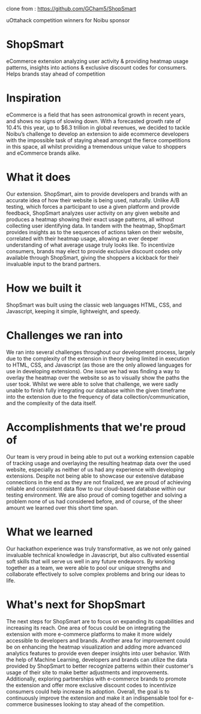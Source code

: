 clone from : https://github.com/GCham5/ShopSmart

uOttahack competition winners for Noibu sponsor

# ShopSmart
eCommerce extension analyzing user activity & providing heatmap usage patterns, insights into actions & exclusive discount codes for consumers. Helps brands stay ahead of competition


# Inspiration
eCommerce is a field that has seen astronomical growth in recent years, and shows no signs of slowing down. With a forecasted growth rate of 10.4% this year, up to $6.3 trillion in global revenues, we decided to tackle Noibu’s challenge to develop an extension to aide ecommerce developers with the impossible task of staying ahead amongst the fierce competitions in this space, all whilst providing a tremendous unique value to shoppers and eCommerce brands alike.

# What it does
Our extension. ShopSmart, aim to provide developers and brands with an accurate idea of how their website is being used, naturally. Unlike A/B testing, which forces a participant to use a given platform and provide feedback, ShopSmart analyzes user activity on any given website and produces a heatmap showing their exact usage patterns, all without collecting user identifying data. In tandem with the heatmap, ShopSmart provides insights as to the sequences of actions taken on their website, correlated with their heatmap usage, allowing an ever deeper understanding of what average usage truly looks like. To incentivize consumers, brands may elect to provide exclusive discount codes only available through ShopSmart, giving the shoppers a kickback for their invaluable input to the brand partners.

# How we built it
ShopSmart was built using the classic web languages HTML, CSS, and Javascript, keeping it simple, lightweight, and speedy.

# Challenges we ran into
We ran into several challenges throughout our development process, largely due to the complexity of the extension in theory being limited in execution to HTML, CSS, and Javascript (as those are the only allowed languages for use in developing extensions). One issue we had was finding a way to overlay the heatmap over the website so as to visually show the paths the user took. Whilst we were able to solve that challenge, we were sadly unable to finish fully integrating our database within the given timeframe into the extension due to the frequency of data collection/communication, and the complexity of the data itself.

# Accomplishments that we're proud of
Our team is very proud in being able to put out a working extension capable of tracking usage and overlaying the resulting heatmap data over the used website, especially as neither of us had any experience with developing extensions. Despite not being able to showcase our extensive database connections in the end as they are not finalized, we are proud of achieving reliable and consistent data flow to our cloud-based database within our testing environment. We are also proud of coming together and solving a problem none of us had considered before, and of course, of the sheer amount we learned over this short time span.

# What we learned
Our hackathon experience was truly transformative, as we not only gained invaluable technical knowledge in Javascript, but also cultivated essential soft skills that will serve us well in any future endeavors. By working together as a team, we were able to pool our unique strengths and collaborate effectively to solve complex problems and bring our ideas to life.

# What's next for ShopSmart
The next steps for ShopSmart are to focus on expanding its capabilities and increasing its reach. One area of focus could be on integrating the extension with more e-commerce platforms to make it more widely accessible to developers and brands. Another area for improvement could be on enhancing the heatmap visualization and adding more advanced analytics features to provide even deeper insights into user behavior. With the help of Machine Learning, developers and brands can utilize the data provided by ShopSmart to better recognize patterns within their customer's usage of their site to make better adjustments and improvements. Additionally, exploring partnerships with e-commerce brands to promote the extension and offer more exclusive discount codes to incentivize consumers could help increase its adoption. Overall, the goal is to continuously improve the extension and make it an indispensable tool for e-commerce businesses looking to stay ahead of the competition.
